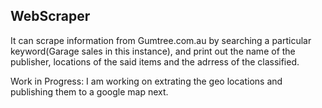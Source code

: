 WebScraper
--------------------------
It can scrape information from Gumtree.com.au by searching a particular keyword(Garage sales in this instance), and print out the name of the publisher, locations of the said items and the adrress of the classified.

Work in Progress:
I am working on extrating the geo locations and publishing them to a google map next.
